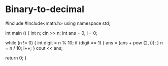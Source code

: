 # Binary-to-decimal

#include <iostream>
#include<math.h>
using namespace std;

int
main ()
{
  int n;
  cin >> n;
  int ans = 0, i = 0;

  while (n != 0)
    {
      int digit = n % 10;
      if (digit == 1)
	{
	  ans = (ans + pow (2, i));
	}
      n = n / 10;
      i++;
    }
  cout << ans;

  return 0;
}
